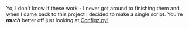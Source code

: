 Yo, I don't know if these work - I never got around to finishing them and when I came back to this project I decided to make a single script. You're ***much*** better off just looking at [Configz.py!](https://github.com/Mehvix/ApplicationConfigs/blob/master/Configz.py)
